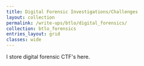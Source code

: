 ```yaml
---
title: Digital Forensic Investigations/Challenges
layout: collection
permalink: /write-ups/btlo/digital_forensics/
collection: btlo_forensics
entries_layout: grid
classes: wide
---
```

I store digital forensic CTF's here.
